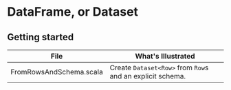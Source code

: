 # DataFrame, or Dataset<Row>

## Getting started

| File                  | What's Illustrated    |
|-----------------------|-----------------------|
| FromRowsAndSchema.scala | Create `Dataset<Row>` from `Row`s and an explicit schema. |
